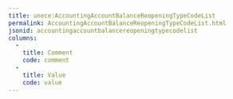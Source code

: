 ```yaml
---
title: unece:AccountingAccountBalanceReopeningTypeCodeList
permalink: AccountingAccountBalanceReopeningTypeCodeList.html
jsonid: accountingaccountbalancereopeningtypecodelist
columns:
  - 
    title: Comment
    code: comment
  - 
    title: Value
    code: value
---
```

